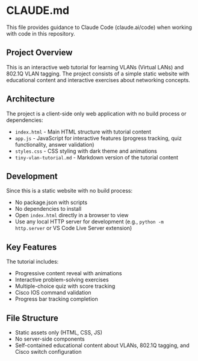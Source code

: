 # CLAUDE.md

This file provides guidance to Claude Code (claude.ai/code) when working with code in this repository.

## Project Overview

This is an interactive web tutorial for learning VLANs (Virtual LANs) and 802.1Q VLAN tagging. The project consists of a simple static website with educational content and interactive exercises about networking concepts.

## Architecture

The project is a client-side only web application with no build process or dependencies:

- `index.html` - Main HTML structure with tutorial content
- `app.js` - JavaScript for interactive features (progress tracking, quiz functionality, answer validation)
- `styles.css` - CSS styling with dark theme and animations
- `tiny-vlan-tutorial.md` - Markdown version of the tutorial content

## Development

Since this is a static website with no build process:

- No package.json with scripts
- No dependencies to install
- Open `index.html` directly in a browser to view
- Use any local HTTP server for development (e.g., `python -m http.server` or VS Code Live Server extension)

## Key Features

The tutorial includes:
- Progressive content reveal with animations
- Interactive problem-solving exercises
- Multiple-choice quiz with score tracking
- Cisco IOS command validation
- Progress bar tracking completion

## File Structure

- Static assets only (HTML, CSS, JS)
- No server-side components
- Self-contained educational content about VLANs, 802.1Q tagging, and Cisco switch configuration